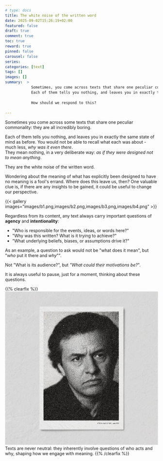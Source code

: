```yaml
---
# type: docs 
title: The white noise of the written word
date: 2025-09-02T15:26:19+02:00
featured: false
draft: true
comment: true
toc: true
reward: true
pinned: false
carousel: false
series:
categories: [text]
tags: []
images: []
summary:  > 
            Sometimes, you come across texts that share one peculiar commonality: they are all incredibly boring.   
            Each of them tells you nothing, and leaves you in exactly the same state of mind as before.<br>

            How should we respond to this?

---
```



Sometimes you come across some texts that share one peculiar commonality: they are all incredibly boring.   

Each of them tells you nothing, and leaves you in exactly the same state of mind as before.
You would not be able to recall what each was about - much less, *why was it even there*.  
They mean nothing, in a very deliberate way: *as if they were designed not to mean anything*.

They are the white noise of the written word.  

Wondering about the meaning of what has explicitly been
designed to have no meaning is a fool's errand.
Where does this leave us, then?
One valuable clue is, if there are any insights to be gained,
it could be useful to change our perspective.

{{< gallery images="images/b1.png,images/b2.png,images/b3.png,images/b4.png" >}}


Regardless from its content, any text always carry important questions of **agency** and **intentionality**:

- "Who is responsible for the events, ideas, or words here?"
- "Why was this written? What is it trying to achieve?"
- "What underlying beliefs, biases, or assumptions drive it?"

As an example, a question to ask would not be "what does it mean", but "*who* put it there and *why*"".  

Not "What is its audience?", but *"What could their motivations be?*". 

It is always useful to pause, just for a moment, thinking about these questions.

{{% clearfix %}} 
![Float End](images/daniel_m.jpg?width=200#float-start)
Texts are never neutral: they inherently involve questions of who acts and why, shaping how we engage with meaning.
{{% /clearfix %}}
 